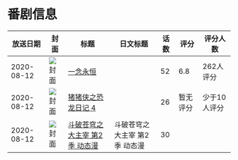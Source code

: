 # 番剧信息

|放送日期|封面|标题|日文标题|话数|评分|评分人数|
|---|---|---|---|---|---|---|
|2020-08-12|![封面](https://lain.bgm.tv/pic/cover/c/87/c4/244226_VeCVW.jpg)|[一念永恒](https://bangumi.tv/subject/244226)||52|6.8|262人评分|
|2020-08-12|![封面](https://lain.bgm.tv/pic/cover/c/2e/06/384741_MxXXP.jpg)|[猪猪侠之恐龙日记 4](https://bangumi.tv/subject/384741)||26|暂无评分|少于10人评分|
|2020-08-12|![封面](https://lain.bgm.tv/pic/cover/c/c8/48/516651_TzPXm.jpg)|[斗破苍穹之大主宰 第2季 动态漫](https://bangumi.tv/subject/516651)|斗破苍穹之大主宰 第2季 动态漫|30|||
